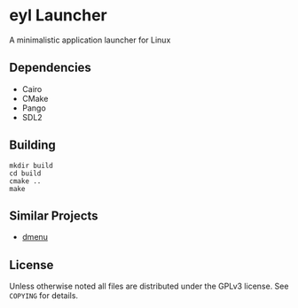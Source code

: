 # eyl Launcher

A minimalistic application launcher for Linux

## Dependencies

- Cairo
- CMake
- Pango
- SDL2

## Building

    mkdir build
    cd build
    cmake ..
    make

## Similar Projects

- [dmenu](http://tools.suckless.org/dmenu/)

## License

Unless otherwise noted all files are distributed under the GPLv3 license. See
`COPYING` for details.
